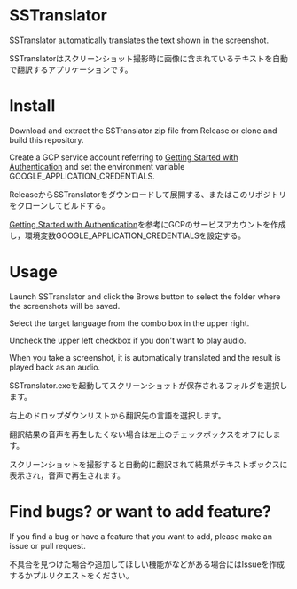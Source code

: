 # SSTranslator
SSTranslator automatically translates the text shown in the screenshot.

SSTranslatorはスクリーンショット撮影時に画像に含まれているテキストを自動で翻訳するアプリケーションです。

# Install
Download and extract the SSTranslator zip file from Release or clone and build this repository.

Create a GCP service account referring to [Getting Started with Authentication](https://cloud.google.com/docs/authentication/getting-started) and set the environment variable GOOGLE_APPLICATION_CREDENTIALS.


ReleaseからSSTranslatorをダウンロードして展開する、またはこのリポジトリをクローンしてビルドする。

[Getting Started with Authentication](https://cloud.google.com/docs/authentication/getting-started)を参考にGCPのサービスアカウントを作成し，環境変数GOOGLE_APPLICATION_CREDENTIALSを設定する。

# Usage

Launch SSTranslator and click the Brows button to select the folder where the screenshots will be saved.

Select the target language from the combo box in the upper right.

Uncheck the upper left checkbox if you don't want to play audio.

When you take a screenshot, it is automatically translated and the result is played back as an audio.


SSTranslator.exeを起動してスクリーンショットが保存されるフォルダを選択します。

右上のドロップダウンリストから翻訳先の言語を選択します。

翻訳結果の音声を再生したくない場合は左上のチェックボックスをオフにします。

スクリーンショットを撮影すると自動的に翻訳されて結果がテキストボックスに表示され，音声で再生されます。


# Find bugs? or want to add feature?
If you find a bug or have a feature that you want to add, please make an issue or pull request.

不具合を見つけた場合や追加してほしい機能がなどがある場合にはIssueを作成するかプルリクエストをください。
